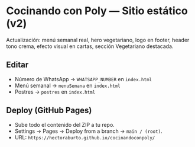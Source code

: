 # Cocinando con Poly — Sitio estático (v2)
Actualización: menú semanal real, hero vegetariano, logo en footer, header tono crema, efecto visual en cartas, sección Vegetariano destacada.

## Editar
- Número de WhatsApp → `WHATSAPP_NUMBER` en `index.html`
- Menú semanal → `menuSemana` en `index.html`
- Postres → `postres` en `index.html`

## Deploy (GitHub Pages)
- Sube todo el contenido del ZIP a tu repo.
- Settings → Pages → Deploy from a branch → `main / (root)`.
- URL: `https://hectoraburto.github.io/cocinandoconpoly/`
